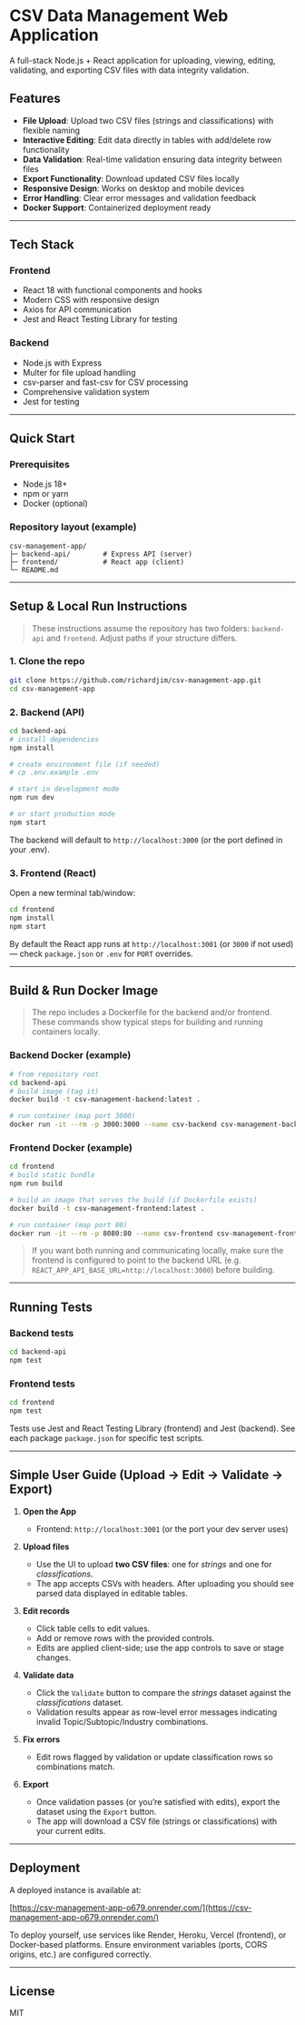 # CSV Data Management Web Application

A full-stack Node.js + React application for uploading, viewing, editing, validating, and exporting CSV files with data integrity validation.

## Features

* **File Upload**: Upload two CSV files (strings and classifications) with flexible naming
* **Interactive Editing**: Edit data directly in tables with add/delete row functionality
* **Data Validation**: Real-time validation ensuring data integrity between files
* **Export Functionality**: Download updated CSV files locally
* **Responsive Design**: Works on desktop and mobile devices
* **Error Handling**: Clear error messages and validation feedback
* **Docker Support**: Containerized deployment ready

---

## Tech Stack

### Frontend

* React 18 with functional components and hooks
* Modern CSS with responsive design
* Axios for API communication
* Jest and React Testing Library for testing

### Backend

* Node.js with Express
* Multer for file upload handling
* csv-parser and fast-csv for CSV processing
* Comprehensive validation system
* Jest for testing

---

## Quick Start

### Prerequisites

* Node.js 18+
* npm or yarn
* Docker (optional)

### Repository layout (example)

```
csv-management-app/
├─ backend-api/        # Express API (server)
├─ frontend/           # React app (client)
└─ README.md
```

---

## Setup & Local Run Instructions

> These instructions assume the repository has two folders: `backend-api` and `frontend`. Adjust paths if your structure differs.

### 1. Clone the repo

```bash
git clone https://github.com/richardjim/csv-management-app.git
cd csv-management-app
```

### 2. Backend (API)

```bash
cd backend-api
# install dependencies
npm install

# create environment file (if needed)
# cp .env.example .env

# start in development mode
npm run dev

# or start production mode
npm start
```

The backend will default to `http://localhost:3000` (or the port defined in your .env).

### 3. Frontend (React)

Open a new terminal tab/window:

```bash
cd frontend
npm install
npm start
```

By default the React app runs at `http://localhost:3001` (or `3000` if not used) — check `package.json` or `.env` for `PORT` overrides.

---

## Build & Run Docker Image

> The repo includes a Dockerfile for the backend and/or frontend. These commands show typical steps for building and running containers locally.

### Backend Docker (example)

```bash
# from repository root
cd backend-api
# build image (tag it)
docker build -t csv-management-backend:latest .

# run container (map port 3000)
docker run -it --rm -p 3000:3000 --name csv-backend csv-management-backend:latest
```

### Frontend Docker (example)

```bash
cd frontend
# build static bundle
npm run build

# build an image that serves the build (if Dockerfile exists)
docker build -t csv-management-frontend:latest .

# run container (map port 80)
docker run -it --rm -p 8080:80 --name csv-frontend csv-management-frontend:latest
```

> If you want both running and communicating locally, make sure the frontend is configured to point to the backend URL (e.g. `REACT_APP_API_BASE_URL=http://localhost:3000`) before building.

---

## Running Tests

### Backend tests

```bash
cd backend-api
npm test
```

### Frontend tests

```bash
cd frontend
npm test
```

Tests use Jest and React Testing Library (frontend) and Jest (backend). See each package `package.json` for specific test scripts.

---

## Simple User Guide (Upload → Edit → Validate → Export)

1. **Open the App**

   * Frontend: `http://localhost:3001` (or the port your dev server uses)

2. **Upload files**

   * Use the UI to upload **two CSV files**: one for *strings* and one for *classifications*.
   * The app accepts CSVs with headers. After uploading you should see parsed data displayed in editable tables.

3. **Edit records**

   * Click table cells to edit values.
   * Add or remove rows with the provided controls.
   * Edits are applied client-side; use the app controls to save or stage changes.

4. **Validate data**

   * Click the `Validate` button to compare the *strings* dataset against the *classifications* dataset.
   * Validation results appear as row-level error messages indicating invalid Topic/Subtopic/Industry combinations.

5. **Fix errors**

   * Edit rows flagged by validation or update classification rows so combinations match.

6. **Export**

   * Once validation passes (or you’re satisfied with edits), export the dataset using the `Export` button.
   * The app will download a CSV file (strings or classifications) with your current edits.

---

## Deployment

A deployed instance is available at:

[https://csv-management-app-o679.onrender.com/](https://csv-management-app-o679.onrender.com/)

To deploy yourself, use services like Render, Heroku, Vercel (frontend), or Docker-based platforms. Ensure environment variables (ports, CORS origins, etc.) are configured correctly.

---

## License

MIT
